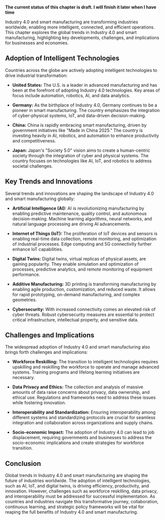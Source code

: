 **The current status of this chapter is draft. I will finish it later when I have time**

Industry 4.0 and smart manufacturing are transforming industries worldwide, enabling more intelligent, connected, and efficient operations. This chapter explores the global trends in Industry 4.0 and smart manufacturing, highlighting key developments, challenges, and implications for businesses and economies.

Adoption of Intelligent Technologies
------------------------------------

Countries across the globe are actively adopting intelligent technologies to drive industrial transformation:

* **United States:** The U.S. is a leader in advanced manufacturing and has been at the forefront of adopting Industry 4.0 technologies. Key areas of focus include automation, robotics, AI, and data analytics.

* **Germany:** As the birthplace of Industry 4.0, Germany continues to be a pioneer in smart manufacturing. The country emphasizes the integration of cyber-physical systems, IoT, and data-driven decision-making.

* **China:** China is rapidly embracing smart manufacturing, driven by government initiatives like "Made in China 2025." The country is investing heavily in AI, robotics, and automation to enhance productivity and competitiveness.

* **Japan:** Japan's "Society 5.0" vision aims to create a human-centric society through the integration of cyber and physical systems. The country focuses on technologies like AI, IoT, and robotics to address societal challenges.

Key Trends and Innovations
--------------------------

Several trends and innovations are shaping the landscape of Industry 4.0 and smart manufacturing globally:

* **Artificial Intelligence (AI):** AI is revolutionizing manufacturing by enabling predictive maintenance, quality control, and autonomous decision-making. Machine learning algorithms, neural networks, and natural language processing are driving AI advancements.

* **Internet of Things (IoT):** The proliferation of IoT devices and sensors is enabling real-time data collection, remote monitoring, and optimization of industrial processes. Edge computing and 5G connectivity further enhance IoT capabilities.

* **Digital Twins:** Digital twins, virtual replicas of physical assets, are gaining popularity. They enable simulation and optimization of processes, predictive analytics, and remote monitoring of equipment performance.

* **Additive Manufacturing:** 3D printing is transforming manufacturing by enabling agile production, customization, and reduced waste. It allows for rapid prototyping, on-demand manufacturing, and complex geometries.

* **Cybersecurity:** With increased connectivity comes an elevated risk of cyber threats. Robust cybersecurity measures are essential to protect critical infrastructure, intellectual property, and sensitive data.

Challenges and Implications
---------------------------

The widespread adoption of Industry 4.0 and smart manufacturing also brings forth challenges and implications:

* **Workforce Reskilling:** The transition to intelligent technologies requires upskilling and reskilling the workforce to operate and manage advanced systems. Training programs and lifelong learning initiatives are necessary.

* **Data Privacy and Ethics:** The collection and analysis of massive amounts of data raise concerns about privacy, data ownership, and ethical use. Regulations and frameworks need to address these issues while fostering innovation.

* **Interoperability and Standardization:** Ensuring interoperability among different systems and standardizing protocols are crucial for seamless integration and collaboration across organizations and supply chains.

* **Socio-economic Impact:** The adoption of Industry 4.0 can lead to job displacement, requiring governments and businesses to address the socio-economic implications and create strategies for workforce transition.

Conclusion
----------

Global trends in Industry 4.0 and smart manufacturing are shaping the future of industries worldwide. The adoption of intelligent technologies, such as AI, IoT, and digital twins, is driving efficiency, productivity, and innovation. However, challenges such as workforce reskilling, data privacy, and interoperability must be addressed for successful implementation. As countries and industries navigate this transformative journey, collaboration, continuous learning, and strategic policy frameworks will be vital for reaping the full benefits of Industry 4.0 and smart manufacturing.
